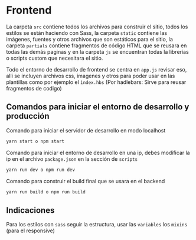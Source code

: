 # Frontend

La carpeta `src` contiene todos los archivos para construir el sitio, todos los estilos se están haciendo con Sass, la carpeta `static` contiene las imágenes, fuentes y otros archivos que son estáticos para el sitio, la carpeta `partials` contiene fragmentos de código HTML que se reusara en todas las demás paginas y en la carpeta `js` se encuentran todas la librerías o scripts custom que necesitara el sitio.

Todo el entorno de desarrollo de frontend se centra en `app.js` revisar eso, alli se incluyen archivos css, imagenes y otros para poder usar en las plantillas como por ejemplo el `ìndex.hbs` (Por hadlebars: Sirve para reusar fragmentos de codigo)

## Comandos para iniciar el entorno de desarrollo y producción

Comando para iniciar el servidor de desarrollo en modo localhost

```bash
yarn start o npm start
```

Comando para iniciar el entorno de desarrollo en una ip, debes modificar la ip en el archivo `package.json` en la sección de `scripts`

```bash
yarn run dev o npm run dev
```

Comando para construir el build final que se usara en el backend

```bash
yarn run build o npm run build
```



## Indicaciones

Para los estilos con `sass` seguir la estructura, usar las `variables` los `mixins` (para el responsive)

